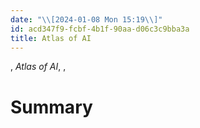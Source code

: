 ```yaml
---
date: "\\[2024-01-08 Mon 15:19\\]"
id: acd347f9-fcbf-4b1f-90aa-d06c3c9bba3a
title: Atlas of AI
---
```


, *Atlas of AI*, ,

# Summary
